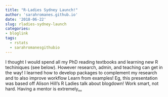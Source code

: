 ```yaml
---
title: "R-Ladies Sydney Launch!"
author: 'sarahromanes.github.io'
date: '2018-06-22'
slug: rladies-sydney-launch
categories:
- bloglink
tags:
  - rstats
  - sarahromanesgithubio
---
```


I thought I would spend all my PhD reading textbooks and learning new R techiniques (see below). However research, admin, and teaching can get in the way! I learned how to develop packages to complement my research and to also improve workflow Learn from examples! Eg, this presentation was based off Alison Hill’s R Ladies talk about blogdown! Work smart, not hard. Having a mentor is extremely[... <i class="fas fa-external-link-alt"></i>](https://sarahromanes.github.io/post/r-ladies-sydney-launch/)

